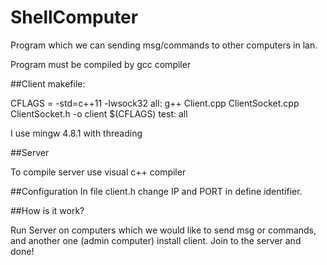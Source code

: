 # ShellComputer
Program which we can sending msg/commands to other computers in lan.

Program must be compiled by gcc compiler

##Client makefile:

CFLAGS = -std=c++11 -lwsock32</code>
all: 
	g++ Client.cpp ClientSocket.cpp ClientSocket.h -o client $(CFLAGS)
test: all
  
I use mingw 4.8.1 with threading   

##Server
 
 To compile server use visual c++ compiler
 
##Configuration
 In file client.h change IP and PORT in define identifier.
 
##How is it work?
 
 Run Server on computers which we would like to send msg or commands, and another one (admin computer) install client.
 Join to the server and done!
  
  
